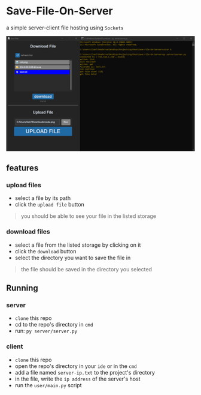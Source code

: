 # Save-File-On-Server

a simple server-client file hosting using `Sockets`




![App Screenshot](images/git2.png)

## features
### upload files
  - select a file by its path
  - click the `upload file` button

  >you should be able to see your file in the listed storage

### download files
  - select a file from the listed storage by clicking on it
  - click the `download` button
  - select the directory you want to save the file in

  >the file should be saved in the directory you selected





## Running

### server
- `clone` this repo
- cd to the repo's directory in `cmd`
- run: `py server/server.py`

### client
- `clone` this repo
- open the repo's directory in your `ide` or in the `cmd`
- add a file named `server-ip.txt` to the project's directory
- in the file, write the `ip address` of the server's host
- run the `user/main.py` script


